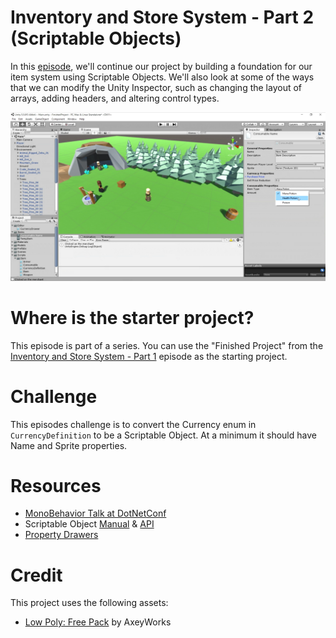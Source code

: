 
# Inventory and Store System - Part 2 (Scriptable Objects)

In this [episode](https://channel9.msdn.com/Shows/dotGAME/Item-System-Part-2-Scriptable-Objects), we'll continue our project by building a foundation for our item system using Scriptable Objects. We'll also look at some of the ways that we can modify the Unity Inspector, such as changing the layout of arrays, adding headers, and altering control types.

[![screenshot](screenshot.png)](https://channel9.msdn.com/Shows/dotGAME/Inventory-and-Store-System-Part-1)

# Where is the starter project?
This episode is part of a series. You can use the "Finished Project" from the [Inventory and Store System - Part 1](../../1-2016/UnityItemSystemPt1) episode as the starting project.

# Challenge
This episodes challenge is to convert the Currency enum in `CurrencyDefinition` to be a Scriptable Object. At a minimum it should have Name and Sprite properties. 

# Resources

* [MonoBehavior Talk at DotNetConf](https://channel9.msdn.com/Events/dotnetConf/2016/Introducing-C-Developers-to-Building-Games-with-Unity-For-the-Hobby-Developer)
* Scriptable Object [Manual](https://docs.unity3d.com/Manual/class-ScriptableObject.html) & [API](https://docs.unity3d.com/ScriptReference/ScriptableObject.html)
* [Property Drawers](https://docs.unity3d.com/Manual/editor-PropertyDrawers.html)

# Credit

This project uses the following assets:

* [Low Poly: Free Pack](https://www.assetstore.unity3d.com/en/#!/content/58821) by AxeyWorks
